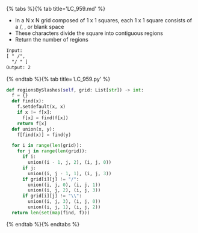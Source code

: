 {% tabs %}{% tab title='LC_959.md' %}

* In a N x N grid composed of 1 x 1 squares, each 1 x 1 square consists of a /, \, or blank space
* These characters divide the square into contiguous regions
* Return the number of regions

```txt
Input:
[ " /",
  "/ " ]
Output: 2
```

{% endtab %}{% tab title='LC_959.py' %}

```py
def regionsBySlashes(self, grid: List[str]) -> int:
  f = {}
  def find(x):
    f.setdefault(x, x)
    if x != f[x]:
      f[x] = find(f[x])
    return f[x]
  def union(x, y):
    f[find(x)] = find(y)

  for i in range(len(grid)):
    for j in range(len(grid)):
      if i:
        union((i - 1, j, 2), (i, j, 0))
      if j:
        union((i, j - 1, 1), (i, j, 3))
      if grid[i][j] != "/":
        union((i, j, 0), (i, j, 1))
        union((i, j, 2), (i, j, 3))
      if grid[i][j] != "\\":
        union((i, j, 3), (i, j, 0))
        union((i, j, 1), (i, j, 2))
  return len(set(map(find, f)))
```

{% endtab %}{% endtabs %}
